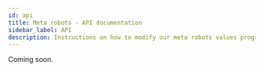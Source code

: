 ```yaml
---
id: api
title: Meta robots - API documentation
sidebar_label: API
description: Instructions on how to modify our meta robots values programmatically.
---
```

Coming soon.
